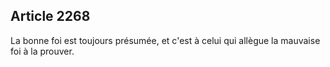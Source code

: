Article 2268
----
La bonne foi est toujours présumée, et c'est à celui qui allègue la mauvaise foi
à la prouver.
